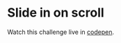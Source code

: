 # Slide in on scroll
Watch this challenge live in [codepen](http://codepen.io/pouyio/full/ENzdzv/).
